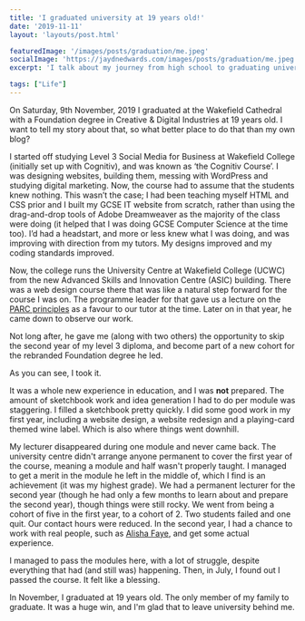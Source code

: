 ```yaml
---
title: 'I graduated university at 19 years old!'
date: '2019-11-11'
layout: 'layouts/post.html'

featuredImage: '/images/posts/graduation/me.jpeg'
socialImage: 'https://jaydnedwards.com/images/posts/graduation/me.jpeg'
excerpt: 'I talk about my journey from high school to graduating university at 19.'

tags: ["Life"]
---
```


On Saturday, 9th November, 2019 I graduated at the Wakefield Cathedral with a Foundation degree in Creative & Digital Industries at 19 years old. I want to tell my story about that, so what better place to do that than my own blog?

I started off studying <span class="highlight">Level 3 Social Media for Business</span> at Wakefield College (initially set up with Cognitiv), and was known as ‘the Cognitiv Course’. I was designing websites, building them, messing with WordPress and studying digital marketing. Now, the course had to assume that the students knew nothing. This wasn’t the case; I had been teaching myself HTML and CSS prior and I built my GCSE IT website from scratch, rather than using the drag-and-drop tools of Adobe Dreamweaver as the majority of the class were doing (it helped that I was doing GCSE Computer Science at the time too). I’d had a headstart, and more or less knew what I was doing, and was improving with direction from my tutors. My designs improved and my coding standards improved.

Now, the college runs the University Centre at Wakefield College (UCWC) from the new Advanced Skills and Innovation Centre (ASIC) building. There was a web design course there that was like a natural step forward for the course I was on. The programme leader for that gave us a lecture on the [PARC principles](/blog/parc-principles/) as a favour to our tutor at the time. Later on in that year, he came down to observe our work.

Not long after, he gave me (along with two others) the opportunity to skip the second year of my level 3 diploma, and become part of a new cohort for the rebranded Foundation degree he led.

As you can see, I took it.

It was a whole new experience in education, and I was **not** prepared. The amount of sketchbook work and idea generation I had to do per module was staggering. I filled a sketchbook pretty quickly. I did some good work in my first year, including a website design, a website redesign and a playing-card themed wine label. Which is also where things went downhill.

My lecturer disappeared during one module and never came back. The university centre didn't arrange anyone permanent to cover the first year of the course, meaning a module and half wasn't properly taught. I managed to get a merit in the module he left in the middle of, which I find is an achievement (it was my highest grade). We had a permanent lecturer for the second year (though he had only a few months to learn about and prepare the second year), though things were still rocky. We went from being a cohort of five in the first year, to a cohort of 2. Two students failed and one quit. Our contact hours were reduced. In the second year, I had a chance to work with real people, such as [Alisha Faye](/portfolio/alisha-faye/), and get some actual experience. 

I managed to pass the modules here, with a lot of struggle, despite everything that had (and still was) happening. Then, in July, I found out I passed the course. It felt like a blessing. 

In November, I graduated at 19 years old. The only member of my family to graduate. It was a huge win, and I'm glad that to leave university behind me.